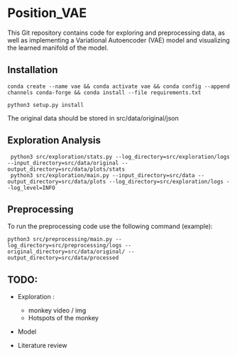 # Position_VAE

This Git repository contains code for exploring and preprocessing data, as well as implementing a Variational Autoencoder (VAE) model and visualizing the learned manifold of the model.

## Installation

```
conda create --name vae && conda activate vae && conda config --append channels conda-forge && conda install --file requirements.txt

python3 setup.py install
```

The original data should be stored in src/data/original/json

## Exploration Analysis

```
 python3 src/exploration/stats.py --log_directory=src/exploration/logs --input_directory=src/data/original --output_directory=src/data/plots/stats
 python3 src/exploration/main.py --input_directory=src/data --output_directory=src/data/plots --log_directory=src/exploration/logs --log_level=INFO

```

## Preprocessing

To run the preprocessing code use the following command (example):

```
python3 src/preprocessing/main.py --log_directory=src/preprocessing/logs --original_directory=src/data/original/ --output_directory=src/data/processed
```

## TODO:

- Exploration :
  - monkey video / img
  - Hotspots of the monkey
- Model

- Literature review
